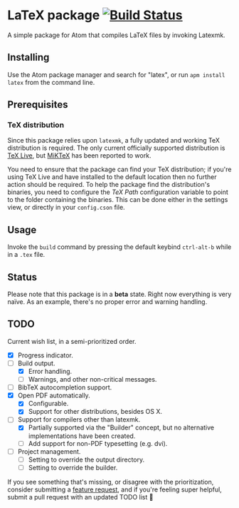 # LaTeX package [![Build Status](https://travis-ci.org/thomasjo/atom-latex.svg?branch=master)](https://travis-ci.org/thomasjo/atom-latex)
A simple package for Atom that compiles LaTeX files by invoking Latexmk.

## Installing
Use the Atom package manager and search for "latex", or run `apm install latex`
from the command line.

## Prerequisites
### TeX distribution
Since this package relies upon `latexmk`, a fully updated and working TeX
distribution is required. The only current officially supported distribution is
[TeX Live](https://www.tug.org/texlive/), but [MiKTeX](http://miktex.org/) has
been reported to work.

You need to ensure that the package can find your TeX distribution; if you're
using TeX Live and have installed to the default location then no further
action should be required. To help the package find the distribution's
binaries, you need to configure the *TeX Path* configuration variable to point
to the folder containing the binaries. This can be done either in the settings
view, or directly in your `config.cson` file.

## Usage
Invoke the `build` command by pressing the default keybind `ctrl-alt-b` while in
a `.tex` file.

## Status
Please note that this package is in a **beta** state. Right now everything is
very naïve. As an example, there's no proper error and warning handling.

## TODO
Current wish list, in a semi-prioritized order.

- [x] Progress indicator.
- [ ] Build output.
  - [x] Error handling.
  - [ ] Warnings, and other non-critical messages.
- [ ] BibTeX autocompletion support.
- [x] Open PDF automatically.
  - [x] Configurable.
  - [x] Support for other distributions, besides OS X.
- [ ] Support for compilers other than latexmk.
  - [x] Partially supported via the "Builder" concept, but no alternative
    implementations have been created.
  - [ ] Add support for non-PDF typesetting (e.g. dvi).
- [ ] Project management.
  - [ ] Setting to override the output directory.
  - [ ] Setting to override the builder.

If you see something that's missing, or disagree with the prioritization,
consider submitting a [feature request](https://github.com/thomasjo/atom-latex/issues?labels=feature&state=open),
and if you're feeling super helpful, submit a pull request with an updated
TODO list :sparkling_heart:
